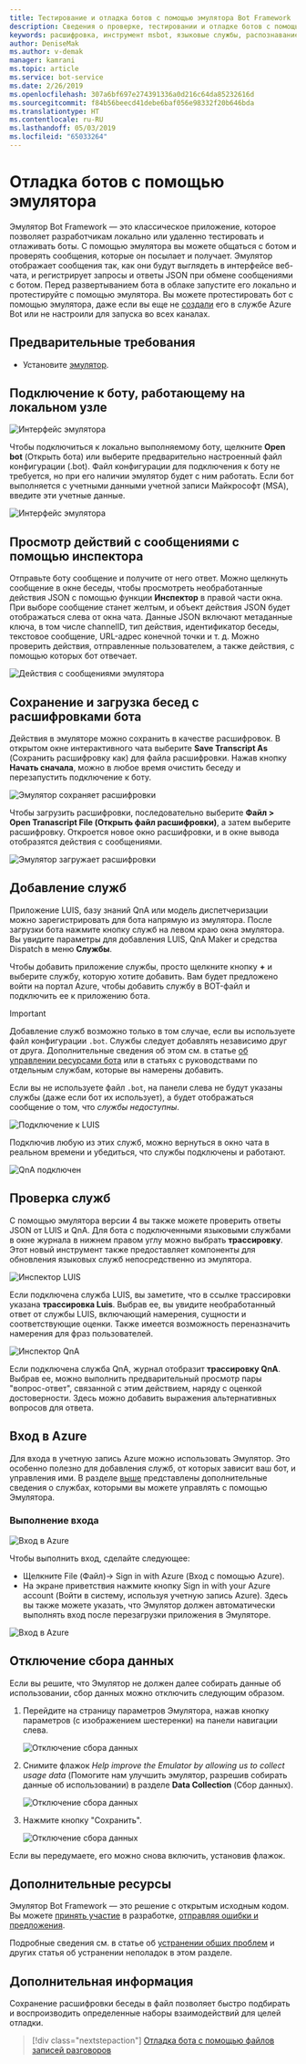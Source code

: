 ```yaml
---
title: Тестирование и отладка ботов с помощью эмулятора Bot Framework | Документы Майкрософт
description: Сведения о проверке, тестировании и отладке ботов с помощью классического приложения "Эмулятор Bot Framework".
keywords: расшифровка, инструмент msbot, языковые службы, распознавание речи
author: DeniseMak
ms.author: v-demak
manager: kamrani
ms.topic: article
ms.service: bot-service
ms.date: 2/26/2019
ms.openlocfilehash: 307a6bf697e274391336a0d216c64da85232616d
ms.sourcegitcommit: f84b56beecd41debe6baf056e98332f20b646bda
ms.translationtype: HT
ms.contentlocale: ru-RU
ms.lasthandoff: 05/03/2019
ms.locfileid: "65033264"
---
```

# <a name="debug-with-the-emulator"></a>Отладка ботов с помощью эмулятора

Эмулятор Bot Framework — это классическое приложение, которое позволяет разработчикам локально или удаленно тестировать и отлаживать боты. С помощью эмулятора вы можете общаться с ботом и проверять сообщения, которые он посылает и получает. Эмулятор отображает сообщения так, как они будут выглядеть в интерфейсе веб-чата, и регистрирует запросы и ответы JSON при обмене сообщениями с ботом. Перед развертыванием бота в облаке запустите его локально и протестируйте с помощью эмулятора. Вы можете протестировать бот с помощью эмулятора, даже если вы еще не [создали](./bot-service-quickstart.md) его в службе Azure Bot или не настроили для запуска во всех каналах.

## <a name="prerequisites"></a>Предварительные требования
- Установите [эмулятор](https://aka.ms/Emulator-wiki-getting-started).

## <a name="connect-to-a-bot-running-on-localhost"></a>Подключение к боту, работающему на локальном узле

![Интерфейс эмулятора](media/emulator-v4/emulator-welcome.png)

Чтобы подключиться к локально выполняемому боту, щелкните **Open bot** (Открыть бота) или выберите предварительно настроенный файл конфигурации (.bot). Файл конфигурации для подключения к боту не требуется, но при его наличии эмулятор будет с ним работать. Если бот выполняется с учетными данными учетной записи Майкрософт (MSA), введите эти учетные данные.

![Интерфейс эмулятора](media/emulator-v4/emulator-open-bot.png)

## <a name="view-detailed-message-activity-with-the-inspector"></a>Просмотр действий с сообщениями с помощью инспектора

Отправьте боту сообщение и получите от него ответ. Можно щелкнуть сообщение в окне беседы, чтобы просмотреть необработанные действия JSON с помощью функции **Инспектор** в правой части окна. При выборе сообщение станет желтым, и объект действия JSON будет отображаться слева от окна чата. Данные JSON включают метаданные ключа, в том числе channelID, тип действия, идентификатор беседы, текстовое сообщение, URL-адрес конечной точки и т. д. Можно проверить действия, отправленные пользователем, а также действия, с помощью которых бот отвечает. 

![Действия с сообщениями эмулятора](media/emulator-v4/emulator-view-message-activity-03.png)

## <a name="save-and-load-conversations-with-bot-transcripts"></a>Сохранение и загрузка бесед с расшифровками бота

Действия в эмуляторе можно сохранить в качестве расшифровок. В открытом окне интерактивного чата выберите **Save Transcript As** (Сохранить расшифровку как) для файла расшифровки. Нажав кнопку **Начать сначала**, можно в любое время очистить беседу и перезапустить подключение к боту.  

![Эмулятор сохраняет расшифровки](media/emulator-v4/emulator-save-transcript.png)

Чтобы загрузить расшифровки, последовательно выберите **Файл > Open Tranascript File (Открыть файл расшифровки)**, а затем выберите расшифровку. Откроется новое окно расшифровки, и в окне вывода отобразятся действия с сообщениями. 

![Эмулятор загружает расшифровки](media/emulator-v4/emulator-load-transcript.png)

## <a name="add-services"></a>Добавление служб 

Приложение LUIS, базу знаний QnA или модель диспетчеризации можно зарегистрировать для бота напрямую из эмулятора. После загрузки бота нажмите кнопку служб на левом краю окна эмулятора. Вы увидите параметры для добавления LUIS, QnA Maker и средства Dispatch в меню **Службы**. 

Чтобы добавить приложение службы, просто щелкните кнопку **+** и выберите службу, которую хотите добавить. Вам будет предложено войти на портал Azure, чтобы добавить службу в BOT-файл и подключить ее к приложению бота. 

> [!IMPORTANT]
> Добавление служб возможно только в том случае, если вы используете файл конфигурации `.bot`. Службы следует добавлять независимо друг от друга. Дополнительные сведения об этом см. в статье [об управлении ресурсами бота](v4sdk/bot-file-basics.md) или в статьях с руководствами по отдельным службам, которые вы намерены добавить.
>
> Если вы не используете файл `.bot`, на панели слева не будут указаны службы (даже если бот их использует), а будет отображаться сообщение о том, что *службы недоступны*.

![Подключение к LUIS](media/emulator-v4/emulator-connect-luis-btn.png)

Подключив любую из этих служб, можно вернуться в окно чата в реальном времени и убедиться, что службы подключены и работают. 

![QnA подключен](media/emulator-v4/emulator-view-message-activity.png)

## <a name="inspect-services"></a>Проверка служб

С помощью эмулятора версии 4 вы также можете проверить ответы JSON от LUIS и QnA. Для бота с подключенными языковыми службами в окне журнала в нижнем правом углу можно выбрать **трассировку**. Этот новый инструмент также предоставляет компоненты для обновления языковых служб непосредственно из эмулятора. 

![Инспектор LUIS](media/emulator-v4/emulator-luis-inspector.png)

Если подключена служба LUIS, вы заметите, что в ссылке трассировки указана **трассировка Luis**. Выбрав ее, вы увидите необработанный ответ от службы LUIS, включающий намерения, сущности и соответствующие оценки. Также имеется возможность переназначить намерения для фраз пользователей. 

![Инспектор QnA](media/emulator-v4/emulator-qna-inspector.png)

Если подключена служба QnA, журнал отобразит **трассировку QnA**. Выбрав ее, можно выполнить предварительный просмотр пары "вопрос-ответ", связанной с этим действием, наряду с оценкой достоверности. Здесь можно добавить выражения альтернативных вопросов для ответа.

<!--## Configure ngrok

If you are using Windows and you are running the Bot Framework Emulator behind a firewall or other network boundary and want to connect to a bot that is hosted remotely, you must install and configure **ngrok** tunneling software. The Bot Framework Emulator integrates tightly with ngrok tunnelling software (developed by [inconshreveable][inconshreveable]), and can launch it automatically when it is needed.

Open the **Emulator Settings**, enter the path to ngrok, select whether or not to bypass ngrok for local addresses, and click **Save**.

![ngrok path](media/emulator-v4/emulator-ngrok-path.png)
-->

## <a name="login-to-azure"></a>Вход в Azure

Для входа в учетную запись Azure можно использовать Эмулятор. Это особенно полезно для добавления служб, от которых зависит ваш бот, и управления ими. В разделе [выше](#add-services) представлены дополнительные сведения о службах, которыми вы можете управлять с помощью Эмулятора.

### <a name="to-login"></a>Выполнение входа

![Вход в Azure](media/emulator-v4/emulator-azure-login.png)

Чтобы выполнить вход, сделайте следующее:
- Щелкните File (Файл)-> Sign in with Azure (Вход с помощью Azure).
- На экране приветствия нажмите кнопку Sign in with your Azure account (Войти в систему, используя учетную запись Azure). Здесь вы также можете указать, что Эмулятор должен автоматически выполнять вход после перезагрузки приложения в Эмуляторе.

![Вход в Azure](media/emulator-v4/emulator-azure-login-success.png)

## <a name="disabling-data-collection"></a>Отключение сбора данных

Если вы решите, что Эмулятор не должен далее собирать данные об использовании, сбор данных можно отключить следующим образом.

1. Перейдите на страницу параметров Эмулятора, нажав кнопку параметров (с изображением шестеренки) на панели навигации слева.

    ![Отключение сбора данных](media/emulator-v4/emulator-disable-data-1.png)

2. Снимите флажок *Help improve the Emulator by allowing us to collect usage data* (Помогите нам улучшить эмулятор, разрешив собирать данные об использовании) в разделе **Data Collection** (Сбор данных).

    ![Отключение сбора данных](media/emulator-v4/emulator-disable-data-2.png)

3. Нажмите кнопку "Сохранить".

    ![Отключение сбора данных](media/emulator-v4/emulator-disable-data-3.png)
    
Если вы передумаете, его можно снова включить, установив флажок.

## <a name="additional-resources"></a>Дополнительные ресурсы

Эмулятор Bot Framework — это решение с открытым исходным кодом. Вы можете [принять участие][EmulatorGithubContribute] в разработке, [отправляя ошибки и предложения][EmulatorGithubBugs].

Подробные сведения см. в статье об [устранении общих проблем](bot-service-troubleshoot-bot-configuration.md) и других статья об устранении неполадок в этом разделе.

## <a name="next-steps"></a>Дополнительная информация

Сохранение расшифровки беседы в файл позволяет быстро подбирать и воспроизводить определенные наборы взаимодействий для целей отладки.

> [!div class="nextstepaction"]
> [Отладка бота с помощью файлов записей разговоров](~/v4sdk/bot-builder-debug-transcript.md)

<!-- Footnote-style URLs -->

[EmulatorGithubContribute]: https://github.com/Microsoft/BotFramework-Emulator/wiki/How-to-Contribute
[EmulatorGithubBugs]: https://github.com/Microsoft/BotFramework-Emulator/wiki/Submitting-Bugs-%26-Suggestions

[ngrokDownload]: https://ngrok.com/
[inconshreveable]: https://inconshreveable.com/
